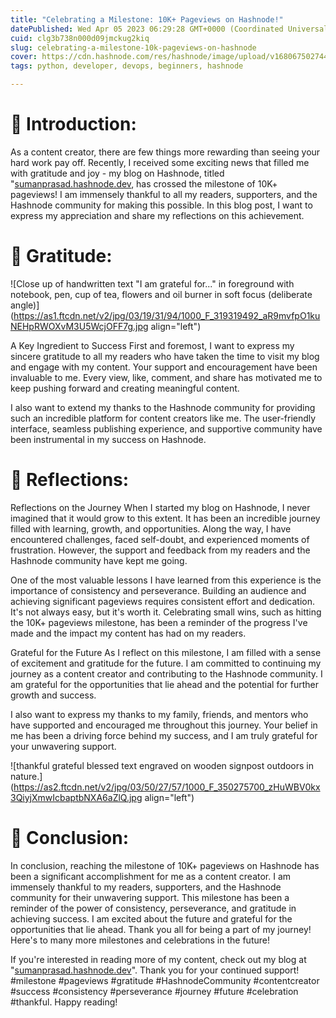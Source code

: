 ```yaml
---
title: "Celebrating a Milestone: 10K+ Pageviews on Hashnode!"
datePublished: Wed Apr 05 2023 06:29:28 GMT+0000 (Coordinated Universal Time)
cuid: clg3b738n000d09jmckug2kiq
slug: celebrating-a-milestone-10k-pageviews-on-hashnode
cover: https://cdn.hashnode.com/res/hashnode/image/upload/v1680675027442/ce71bb72-54e1-45fb-b90b-8cf2371647b9.png
tags: python, developer, devops, beginners, hashnode

---
```


# **📍 I**ntroduction:

As a content creator, there are few things more rewarding than seeing your hard work pay off. Recently, I received some exciting news that filled me with gratitude and joy - my blog on Hashnode, titled "[sumanprasad.hashnode.dev](https://sumanprasad.hashnode.dev/), has crossed the milestone of 10K+ pageviews! I am immensely thankful to all my readers, supporters, and the Hashnode community for making this possible. In this blog post, I want to express my appreciation and share my reflections on this achievement.

# **📍** Gratitude:

![Close up of handwritten text "I am grateful for..." in foreground with notebook, pen,  cup of tea, flowers and oil burner in soft focus (deliberate angle)](https://as1.ftcdn.net/v2/jpg/03/19/31/94/1000_F_319319492_aR9mvfpO1kuNEHpRWOXvM3U5WcjOFF7g.jpg align="left")

A Key Ingredient to Success First and foremost, I want to express my sincere gratitude to all my readers who have taken the time to visit my blog and engage with my content. Your support and encouragement have been invaluable to me. Every view, like, comment, and share has motivated me to keep pushing forward and creating meaningful content.

I also want to extend my thanks to the Hashnode community for providing such an incredible platform for content creators like me. The user-friendly interface, seamless publishing experience, and supportive community have been instrumental in my success on Hashnode.

# **📍 Reflections:**

Reflections on the Journey When I started my blog on Hashnode, I never imagined that it would grow to this extent. It has been an incredible journey filled with learning, growth, and opportunities. Along the way, I have encountered challenges, faced self-doubt, and experienced moments of frustration. However, the support and feedback from my readers and the Hashnode community have kept me going.

One of the most valuable lessons I have learned from this experience is the importance of consistency and perseverance. Building an audience and achieving significant pageviews requires consistent effort and dedication. It's not always easy, but it's worth it. Celebrating small wins, such as hitting the 10K+ pageviews milestone, has been a reminder of the progress I've made and the impact my content has had on my readers.

Grateful for the Future As I reflect on this milestone, I am filled with a sense of excitement and gratitude for the future. I am committed to continuing my journey as a content creator and contributing to the Hashnode community. I am grateful for the opportunities that lie ahead and the potential for further growth and success.

I also want to express my thanks to my family, friends, and mentors who have supported and encouraged me throughout this journey. Your belief in me has been a driving force behind my success, and I am truly grateful for your unwavering support.

![thankful grateful blessed text engraved on wooden signpost outdoors in nature.](https://as2.ftcdn.net/v2/jpg/03/50/27/57/1000_F_350275700_zHuWBV0kx3QiyjXmwIcbaptbNXA6aZlQ.jpg align="left")

# **📍** Conclusion:

In conclusion, reaching the milestone of 10K+ pageviews on Hashnode has been a significant accomplishment for me as a content creator. I am immensely thankful to my readers, supporters, and the Hashnode community for their unwavering support. This milestone has been a reminder of the power of consistency, perseverance, and gratitude in achieving success. I am excited about the future and grateful for the opportunities that lie ahead. Thank you all for being a part of my journey! Here's to many more milestones and celebrations in the future!

If you're interested in reading more of my content, check out my blog at "[sumanprasad.hashnode.dev](https://sumanprasad.hashnode.dev/)". Thank you for your continued support! #milestone #pageviews #gratitude #HashnodeCommunity #contentcreator #success #consistency #perseverance #journey #future #celebration #thankful. Happy reading!